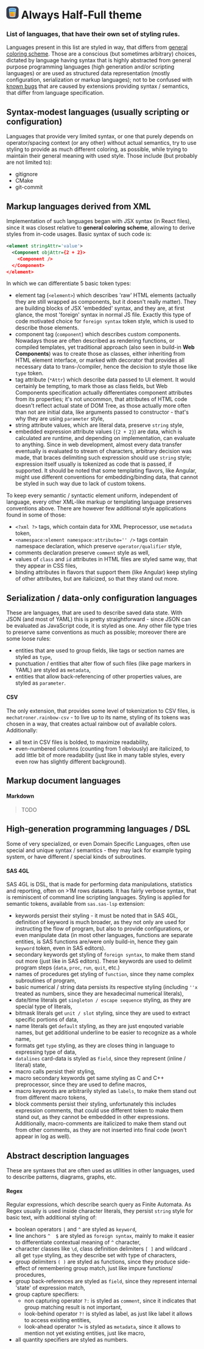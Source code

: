 # ![logo icon small](/img/icon/icon_sm.png) Always Half-Full theme

### List of languages, that have their own set of styling rules.
Languages present in this list are styled in way, that differs from [general coloring scheme](general_coloring_scheme.md). Those are a conscious (but sometimes arbitrary) choices, dictated by language having syntax that is highly abstracted from general purpose programming languages (high generation and/or scripting languages) or are used as structured data representation (mostly configuration, serialization or markup languages); not to be confused with [known bugs](known_bugs.md) that are caused by extensions providing syntax / semantics, that differ from language specification.

## Syntax-modest languages (usually scripting or configuration)
Languages that provide very limited syntax, or one that purely depends on operator/spacing context (or any other) without actual semantics, try to use styling to provide as much different coloring, as possible, while trying to maintain their general meaning with used style. Those include (but probably are not limited to):
- gitignore
- CMake
- git-commit

## Markup languages derived from XML
Implementation of such languages began with JSX syntax (in React files), since it was closest relative to **general coloring scheme**, allowing to derive styles from in-code usages. Basic syntax of such code is:
```xml
<element stringAttr='value'>
  <Component objAttr={2 + 2}>
    <Component />
  </Component>
</element>
```
In which we can differentiate 5 basic token types:
- element tag (`<element>`) which describes 'raw' HTML elements (actually they are still wrapped as components, but it doesn't really matter). They are building blocks of JSX 'embedded' syntax, and they are, at first glance, the most 'foreign' syntax in normal JS file. Exactly this type of code motivated choice for `foreign syntax` token style, which is used to describe those elements.
- component tag (`component`) which describes custom components. Nowadays those are often described as rendering functions, or compiled templates, yet traditional approach (also seen in build-in **Web Components**) was to create those as classes, either inheriting from HTML element interface, or marked with decorator that provides all necessary data to trans-/compiler, hence the decision to style those like `type` token.
- tag attribute (`*Attr`) which describe data passed to UI element. It would certainly be tempting, to mark those as class fields, but Web Components specification actually differentiates component attributes from its properties; it's not uncommon, that attributes of HTML code doesn't reflect actual state of DOM Tree, as those actually more often than not are initial data, like arguments passed to constructor - that's why they are using `parameter` style,
- string attribute values, which are literal data, preserve `string` style,
- embedded expression attribute values (`{2 + 2}`) are data, which is calculated are runtime, and depending on implementation, can evaluate to anything. Since in web development, almost every data transfer eventually is evaluated to stream of characters, arbitrary decision was made, that braces delimiting such expression should use `string` style; expression itself usually is tokenized as code that is passed, if supported. It should be noted that some templating flavors, like Angular, might use different conventions for embedding/binding data, that cannot be styled in such way due to lack of custom tokens.

To keep every semantic / syntactic element uniform, independent of language, every other XML-like markup or templating language preserves conventions above. There are however few additional style applications found in some of those:
- `<?xml ?>` tags, which contain data for XML Preprocessor, use `metadata` token,
- `<namespace:element namespace:attribute='' />` tags contain namespace declaration, which preserve `operator/qualifier` style,
- comments declaration preserve `comment` style as well,
- values of `class` and `id` attributes in HTML files are styled same way, that they appear in CSS files,
- binding attributes in flavors that support them (like Angular) keep styling of other attributes, but are italicized, so that they stand out more.

## Serialization / data-only configuration languages
These are languages, that are used to describe saved data state. With JSON (and most of YAML) this is pretty straightforward - since JSON can be evaluated as JavaScript code, it is styled as one.
Any other file type tries to preserve same conventions as much as possible; moreover there are some loose rules:
- entities that are used to group fields, like tags or section names are styled as `type`,
- punctuation / entities that alter flow of such files (like page markers in YAML) are styled as `metadata`,
- entities that allow back-referencing of other properties values, are styled as `parameter`.

#### CSV
The only extension, that provides some level of tokenization to CSV files, is `
mechatroner.rainbow-csv` - to live up to its name, styling of its tokens was chosen in a way, that creates actual rainbow out of available colors. Additionally:
- all text in CSV files is bolded, to maximize readability,
- even-numbered columns (counting from 1 obviously) are italicized, to add little bit of more readability (just like in many table styles, every even row has slightly different background).


## Markup document languages

#### Markdown
> TODO

<!-- #### LaTeX
> TODO -->

## High-generation programming languages / DSL
Some of very specialized, or even Domain Specific Languages, often use special and unique syntax / semantics - they may lack for example typing system, or have different / special kinds of subroutines.

#### SAS 4GL
SAS 4GL is DSL, that is made for performing data manipulations, statistics and reporting, often on >1M rows datasets. It has fairly verbose syntax, that is reminiscent of command line scripting languages. Styling is applied for semantic tokens, available from `sas.sas-lsp` extension:
- keywords persist their styling - it must be noted that in SAS 4GL, definition of keyword is much broader, as they not only are used for instructing the flow of program, but also to provide configurations, or even manipulate data (in most other languages, functions are separate entities, is SAS functions are/were only build-in, hence they gain `keyword` token, even in SAS editors).
- secondary keywords get styling of `foreign syntax`, to make them stand out more (just like in SAS editors). These keywords are used to delimit program steps (`data`, `proc`, `run`, `quit`, etc.)
- names of procedures get styling of `function`, since they name complex subroutines of program,
- basic numerical / string data persists its respective styling (including `''x` treated as numbers, since they are hexadecimal numerical literals),
- date/time literals get `singleton / escape sequence` styling, as they are special type of literals,
- bitmask literals get `unit / slot` styling, since they are used to extract specific portions of data,
- name literals get `default` styling, as they are just enqouted variable names, but get additional underline to be easier to recognize as a whole name,
- formats get `type` styling, as they are closes thing in language to expressing type of data,
- `datalines` card-data is styled as `field`, since they represent (inline / literal) state,
- macro calls persist their styling,
- macro secondary keywords get same styling as C and C++ preprocessor, since they are used to define macros,
- macro keywords are arbitrarily styled as `labels`, to make them stand out from different macro tokens,
- block comments persist their styling, unfortunately this includes expression comments, that could use different token to make them stand out, as they cannot be embedded in other expressions. Additionally, macro-comments are italicized to make them stand out from other comments, as they are not inserted into final code (won't appear in log as well).

## Abstract description languages
These are syntaxes that are often used as utilities in other languages, used to describe patterns, diagrams, graphs, etc.

#### Regex
Regular expressions, which describe search query as Finite Automata. As Regex usually is used inside character literals, they persist `string` style for basic text, with additional styling of:
- boolean operators `|` and `^` are styled as `keyword`,
- line anchors `^  $` are styled as `foreign syntax`, mainly to make it easier to differentiate contextual meaning of `^` character,
- character classes like `\d`, class definition delimiters `[ ]` and wildcard `.` all get `type` styling, as they describe set with type of characters,
- group delimiters `( )` are styled as functions, since they produce side-effect of remembering group match, just like impure functions/ procedures,
- group back-references are styled as `field`, since they represent internal 'state' of expression match,
- group capture specifiers:
  - non capturing operator `?:` is styled as `comment`, since it indicates that group matching result is not important,
  - look-behind operator `?!` is styled as label, as just like label it allows to access existing entities,
  - look-ahead operator `?=` is styled as `metadata`, since it allows to mention not yet existing entities, just like macro,
- all quantity specifiers are styled as numbers.
